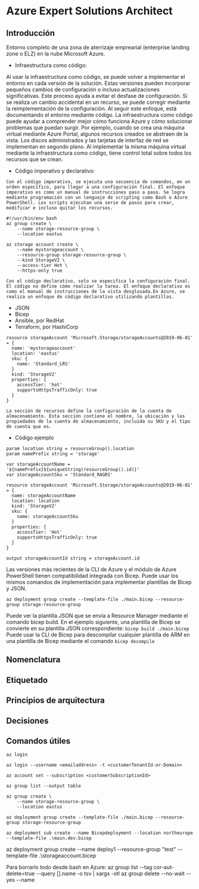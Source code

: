 # Azure Expert Solutions Architect 

## Introducción
Entorno completo de una zona de aterrizaje emprearial (enterprise landing zone o ELZ) en la nube Microsoft Azure.
* Infraestructura como código:

Al usar la infraestructura como código, se puede volver a implementar el entorno en cada versión de la solución. Estas versiones pueden incorporar pequeños cambios de configuración o incluso actualizaciones significativas. Este proceso ayuda a evitar el desfase de configuración. Si se realiza un cambio accidental en un recurso, se puede corregir mediante la reimplementación de la configuración. Al seguir este enfoque, está documentando el entorno mediante código.
La infraestructura como código puede ayudar a comprender mejor cómo funciona Azure y cómo solucionar problemas que puedan surgir. Por ejemplo, cuando se crea una máquina virtual mediante Azure Portal, algunos recursos creados se abstraen de la vista. Los discos administrados y las tarjetas de interfaz de red se implementan en segundo plano. Al implementar la misma máquina virtual mediante la infraestructura como código, tiene control total sobre todos los recursos que se crean.
* Código imperativo y declarativo:

```Con el código imperativo, se ejecuta una secuencia de comandos, en un orden específico, para llegar a una configuración final. El enfoque imperativo es como un manual de instrucciones paso a paso. Se logra mediante programación con un lenguaje de scripting como Bash o Azure PowerShell. Los scripts ejecutan una serie de pasos para crear, modificar e incluso quitar los recursos.```

```CLI
#!/usr/bin/env bash
az group create \
    --name storage-resource-group \
    --location eastus

az storage account create \
    --name mystorageaccount \
    --resource-group storage-resource-group \
    --kind StorageV2 \
    --access-tier Hot \
    --https-only true
```

```Con el código declarativo, solo se especifica la configuración final. El código no define cómo realizar la tarea. El enfoque declarativo es como el manual de instrucciones de la vista desglosada.En Azure, se realiza un enfoque de código declarativo utilizando plantillas.```
* JSON
* Bicep
* Ansible, por RedHat
* Terraform, por HashiCorp

```
resource storageAccount 'Microsoft.Storage/storageAccounts@2019-06-01' = {
  name: 'mystorageaccount'
  location: 'eastus'
  sku: {
    name: 'Standard_LRS'
  }
  kind: 'StorageV2'
  properties: {
    accessTier: 'hot'
    supportsHttpsTrafficOnly: true
  }
}
```
```La sección de recursos define la configuración de la cuenta de almacenamiento. Esta sección contiene el nombre, la ubicación y las propiedades de la cuenta de almacenamiento, incluida su SKU y el tipo de cuenta que es.```
* Código ejemplo

```
param location string = resourceGroup().location
param namePrefix string = 'storage'

var storageAccountName = '${namePrefix}${uniqueString(resourceGroup().id)}'
var storageAccountSku = 'Standard_RAGRS'

resource storageAccount 'Microsoft.Storage/storageAccounts@2019-06-01' = {
  name: storageAccountName
  location: location
  kind: 'StorageV2'
  sku: {
    name: storageAccountSku
  }
  properties: {
    accessTier: 'Hot'
    supportsHttpsTrafficOnly: true
  }
}

output storageAccountId string = storageAccount.id
```
Las versiones más recientes de la CLI de Azure y el módulo de Azure PowerShell tienen compatibilidad integrada con Bicep. Puede usar los mismos comandos de implementación para implementar plantillas de Bicep y JSON.

```CLI
az deployment group create --template-file ./main.bicep --resource-group storage-resource-group
```

Puede ver la plantilla JSON que se envía a Resource Manager mediante el comando bicep build. En el ejemplo siguiente, una plantilla de Bicep se convierte en su plantilla JSON correspondiente:
```bicep build ./main.bicep```
Puede usar la CLI de Bicep para descompilar cualquier plantilla de ARM en una plantilla de Bicep mediante el comando ```bicep decompile```

## Nomenclatura


## Etiquetado


## Principios de arquitectura


## Decisiones

## Comandos útiles
```CLI
az login
```
``` CLI 
az login --username <emailaddress> -t <customerTenantId-or-Domain>
```
```CLI
az account set --subscription <customerSubscriptionId>
```
```CLI
az group list --output table
```
```CLI
az group create \
    --name storage-resource-group \
    --location eastus
```
```CLI
az deployment group create --template-file ./main.bicep --resource-group storage-resource-group
```
```CLI
az deployment sub create --name Bicepdeployment --location northeurope --template-file .\main.dev.bicep
```
az deployment group create --name deploy1 --resource-group "test" --template-file .\storageaccount.bicep

Para borrarlo todo desde bash en Azure: 
az group list --tag cor-aut-delete=true --query [].name -o tsv | xargs -otl az group delete --no-wait  --yes --name




